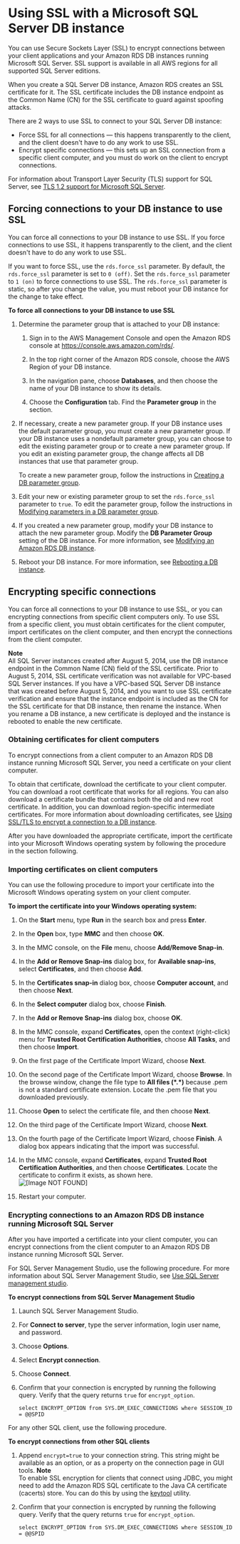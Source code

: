 # Using SSL with a Microsoft SQL Server DB instance<a name="SQLServer.Concepts.General.SSL.Using"></a>

You can use Secure Sockets Layer \(SSL\) to encrypt connections between your client applications and your Amazon RDS DB instances running Microsoft SQL Server\. SSL support is available in all AWS regions for all supported SQL Server editions\. 

When you create a SQL Server DB instance, Amazon RDS creates an SSL certificate for it\. The SSL certificate includes the DB instance endpoint as the Common Name \(CN\) for the SSL certificate to guard against spoofing attacks\. 

There are 2 ways to use SSL to connect to your SQL Server DB instance: 
+ Force SSL for all connections — this happens transparently to the client, and the client doesn't have to do any work to use SSL\. 
+ Encrypt specific connections — this sets up an SSL connection from a specific client computer, and you must do work on the client to encrypt connections\. 

For information about Transport Layer Security \(TLS\) support for SQL Server, see [ TLS 1\.2 support for Microsoft SQL Server](https://support.microsoft.com/en-ca/help/3135244/tls-1-2-support-for-microsoft-sql-server)\.

## Forcing connections to your DB instance to use SSL<a name="SQLServer.Concepts.General.SSL.Forcing"></a>

You can force all connections to your DB instance to use SSL\. If you force connections to use SSL, it happens transparently to the client, and the client doesn't have to do any work to use SSL\. 

If you want to force SSL, use the `rds.force_ssl` parameter\. By default, the `rds.force_ssl` parameter is set to `0 (off)`\. Set the `rds.force_ssl` parameter to `1 (on)` to force connections to use SSL\. The `rds.force_ssl` parameter is static, so after you change the value, you must reboot your DB instance for the change to take effect\. 

**To force all connections to your DB instance to use SSL**

1. Determine the parameter group that is attached to your DB instance: 

   1. Sign in to the AWS Management Console and open the Amazon RDS console at [https://console\.aws\.amazon\.com/rds/](https://console.aws.amazon.com/rds/)\.

   1. In the top right corner of the Amazon RDS console, choose the AWS Region of your DB instance\. 

   1. In the navigation pane, choose **Databases**, and then choose the name of your DB instance to show its details\. 

   1. Choose the **Configuration** tab\. Find the **Parameter group** in the section\.  

1. If necessary, create a new parameter group\. If your DB instance uses the default parameter group, you must create a new parameter group\. If your DB instance uses a nondefault parameter group, you can choose to edit the existing parameter group or to create a new parameter group\. If you edit an existing parameter group, the change affects all DB instances that use that parameter group\. 

   To create a new parameter group, follow the instructions in [Creating a DB parameter group](USER_WorkingWithParamGroups.md#USER_WorkingWithParamGroups.Creating)\. 

1. Edit your new or existing parameter group to set the `rds.force_ssl` parameter to `true`\. To edit the parameter group, follow the instructions in [Modifying parameters in a DB parameter group](USER_WorkingWithParamGroups.md#USER_WorkingWithParamGroups.Modifying)\. 

1. If you created a new parameter group, modify your DB instance to attach the new parameter group\. Modify the **DB Parameter Group** setting of the DB instance\. For more information, see [Modifying an Amazon RDS DB instance](Overview.DBInstance.Modifying.md)\. 

1. Reboot your DB instance\. For more information, see [Rebooting a DB instance](USER_RebootInstance.md)\. 

## Encrypting specific connections<a name="SQLServer.Concepts.General.SSL.Client"></a>

You can force all connections to your DB instance to use SSL, or you can encrypting connections from specific client computers only\. To use SSL from a specific client, you must obtain certificates for the client computer, import certificates on the client computer, and then encrypt the connections from the client computer\. 

**Note**  
All SQL Server instances created after August 5, 2014, use the DB instance endpoint in the Common Name \(CN\) field of the SSL certificate\. Prior to August 5, 2014, SSL certificate verification was not available for VPC\-based SQL Server instances\. If you have a VPC\-based SQL Server DB instance that was created before August 5, 2014, and you want to use SSL certificate verification and ensure that the instance endpoint is included as the CN for the SSL certificate for that DB instance, then rename the instance\. When you rename a DB instance, a new certificate is deployed and the instance is rebooted to enable the new certificate\.

### Obtaining certificates for client computers<a name="SQLServer.Concepts.General.SSL.Certificates"></a>

To encrypt connections from a client computer to an Amazon RDS DB instance running Microsoft SQL Server, you need a certificate on your client computer\. 

To obtain that certificate, download the certificate to your client computer\. You can download a root certificate that works for all regions\. You can also download a certificate bundle that contains both the old and new root certificate\. In addition, you can download region\-specific intermediate certificates\. For more information about downloading certificates, see [Using SSL/TLS to encrypt a connection to a DB instance](UsingWithRDS.SSL.md)\.

After you have downloaded the appropriate certificate, import the certificate into your Microsoft Windows operating system by following the procedure in the section following\. 

### Importing certificates on client computers<a name="SQLServer.Concepts.General.SSL.Importing"></a>

You can use the following procedure to import your certificate into the Microsoft Windows operating system on your client computer\. 

**To import the certificate into your Windows operating system:**

1. On the **Start** menu, type **Run** in the search box and press **Enter**\. 

1. In the **Open** box, type **MMC** and then choose **OK**\. 

1. In the MMC console, on the **File** menu, choose **Add/Remove Snap\-in**\. 

1. In the **Add or Remove Snap\-ins** dialog box, for **Available snap\-ins**, select **Certificates**, and then choose **Add**\. 

1. In the **Certificates snap\-in** dialog box, choose **Computer account**, and then choose **Next**\. 

1. In the **Select computer** dialog box, choose **Finish**\. 

1. In the **Add or Remove Snap\-ins** dialog box, choose **OK**\. 

1. In the MMC console, expand **Certificates**, open the context \(right\-click\) menu for **Trusted Root Certification Authorities**, choose **All Tasks**, and then choose **Import**\. 

1. On the first page of the Certificate Import Wizard, choose **Next**\. 

1. On the second page of the Certificate Import Wizard, choose **Browse**\. In the browse window, change the file type to **All files \(\*\.\*\)** because \.pem is not a standard certificate extension\. Locate the \.pem file that you downloaded previously\. 

1. Choose **Open** to select the certificate file, and then choose **Next**\. 

1. On the third page of the Certificate Import Wizard, choose **Next**\. 

1. On the fourth page of the Certificate Import Wizard, choose **Finish**\. A dialog box appears indicating that the import was successful\. 

1. In the MMC console, expand **Certificates**, expand **Trusted Root Certification Authorities**, and then choose **Certificates**\. Locate the certificate to confirm it exists, as shown here\.  
![\[Image NOT FOUND\]](http://docs.aws.amazon.com/AmazonRDS/latest/UserGuide/images/rds_sql_ssl_cert.png)

1. Restart your computer\.

### Encrypting connections to an Amazon RDS DB instance running Microsoft SQL Server<a name="SQLServer.Concepts.General.SSL.Encrypting"></a>

After you have imported a certificate into your client computer, you can encrypt connections from the client computer to an Amazon RDS DB instance running Microsoft SQL Server\. 

For SQL Server Management Studio, use the following procedure\. For more information about SQL Server Management Studio, see [Use SQL Server management studio](http://msdn.microsoft.com/en-us/library/ms174173.aspx)\. 

**To encrypt connections from SQL Server Management Studio**

1. Launch SQL Server Management Studio\. 

1. For **Connect to server**, type the server information, login user name, and password\. 

1. Choose **Options**\. 

1. Select **Encrypt connection**\. 

1. Choose **Connect**\.

1. Confirm that your connection is encrypted by running the following query\. Verify that the query returns `true` for `encrypt_option`\. 

   ```
   select ENCRYPT_OPTION from SYS.DM_EXEC_CONNECTIONS where SESSION_ID = @@SPID
   ```

For any other SQL client, use the following procedure\. 

**To encrypt connections from other SQL clients**

1. Append `encrypt=true` to your connection string\. This string might be available as an option, or as a property on the connection page in GUI tools\. 
**Note**  
To enable SSL encryption for clients that connect using JDBC, you might need to add the Amazon RDS SQL certificate to the Java CA certificate \(cacerts\) store\. You can do this by using the [ keytool](http://docs.oracle.com/javase/7/docs/technotes/tools/solaris/keytool.html) utility\. 

1. Confirm that your connection is encrypted by running the following query\. Verify that the query returns `true` for `encrypt_option`\. 

   ```
   select ENCRYPT_OPTION from SYS.DM_EXEC_CONNECTIONS where SESSION_ID = @@SPID
   ```